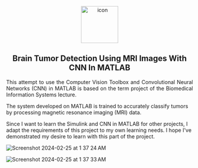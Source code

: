 <div align="center">
<img src="https://cdn-icons-png.flaticon.com/512/9304/9304432.png" width="100" height=100" alt="icon">
</div>

<h2 align="center">Brain Tumor Detection Using MRI Images With CNN In MATLAB</h1>

<p align="justify">
This attempt to use the Computer Vision Toolbox and Convolutional Neural Networks (CNN) in MATLAB is based on the term project of the Biomedical Information Systems lecture. 

The system developed on MATLAB is trained to accurately classify tumors by processing magnetic resonance imaging (MRI) data. 

Since I want to learn the Simulink and CNN in MATLAB for other projects, I adapt the requirements of this project to my own learning needs. I hope I've demonstrated my desire to learn with this part of the project.

![Screenshot 2024-02-25 at 1 37 24 AM](https://github.com/semanurbilada/try-section/assets/96194982/b2346a59-775d-4851-8863-7545a7d025e0)


![Screenshot 2024-02-25 at 1 37 33 AM](https://github.com/semanurbilada/try-section/assets/96194982/7cfe4422-11c1-4407-a488-042533b512d1)
